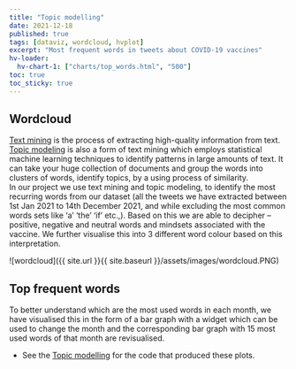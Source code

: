 ```yaml
---
title: "Topic modelling"
date: 2021-12-18
published: true
tags: [dataviz, wordcloud, hvplot]
excerpt: "Most frequent words in tweets about COVID-19 vaccines"
hv-loader:
  hv-chart-1: ["charts/top_words.html", "500"] 
toc: true
toc_sticky: true
---
```



## Wordcloud

[Text mining](https://en.wikipedia.org/wiki/Text_mining) is the process of extracting high-quality information from text. [Topic modeling](https://provalisresearch.com/blog/topic-modeling/) is also a form of text mining which employs statistical machine learning techniques to identify patterns in large amounts of text. It can take your huge collection of documents and group the words into clusters of words, identify topics, by a using process of similarity.   
In our project we use text mining and topic modeling, to identify the most recurring words from our dataset (all the tweets we have extracted between 1st Jan 2021 to 14th December  2021, and while excluding the most common words sets like ‘a’ ‘the’ ‘if’ etc.,). Based on this we are able to decipher – positive, negative and neutral words and mindsets associated with the vaccine. We further visualise this into 3 different word colour based on this interpretation. 

![wordcloud]({{ site.url }}{{ site.baseurl }}/assets/images/wordcloud.PNG)

## Top frequent words

To better understand which are the most used words in each month, we have visualised this in the form of a bar graph with a widget which can be used to change the month and the corresponding bar graph with 15 most used words of that month are revisualised.  


<div id="hv-chart-1"></div>

- See the [Topic modelling](https://github.com/Anran0716/550final-proj/blob/main/code/WordCloudBarGraph.ipynb) for the code that produced these plots.
